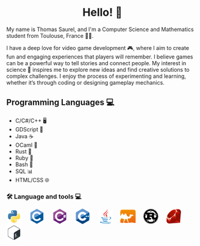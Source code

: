 <div align="center">
  <h1>Hello! 👋</h1>
</div>

<p>My name is Thomas Saurel, and I'm a Computer Science and Mathematics student from Toulouse, France 🥖🍷.</p>

<p>I have a deep love for video game development 🎮, where I aim to create fun and engaging experiences that players will remember. I believe games can be a powerful way to tell stories and connect people. My interest in science 🔬 inspires me to explore new ideas and find creative solutions to complex challenges. I enjoy the process of experimenting and learning, whether it’s through coding or designing gameplay mechanics.</p>

<h2>Programming Languages 💻</h2>
<ul>
  <li>C/C#/C++ 🖥️</li>
  <li>GDScript 🤖</li>
  <li>Java ☕</li>
  <li>OCaml 🐫</li>
  <li>Rust 🦀</li>
  <li>Ruby 💎</li>
  <li>Bash 🐚</li>
  <li>SQL 📊</li>
  <li>HTML/CSS 🌐</li>
</ul>

<h3 align="left">🛠 Language and tools 💻</h3>

<div align="left">
  <img src="https://github.com/devicons/devicon/blob/master/icons/python/python-original.svg" height="40" alt="Python logo"  />
  <img width="12" />
  <img src="https://github.com/devicons/devicon/blob/master/icons/c/c-original.svg" height="40" alt="C logo"  />
  <img width="12" />
  <img src="https://github.com/devicons/devicon/blob/master/icons/csharp/csharp-original.svg" height="40" alt="C# logo"  />
  <img width="12" />
  <img src="https://github.com/devicons/devicon/blob/master/icons/cplusplus/cplusplus-original.svg" height="40" alt="C++ logo"  />
  <img width="12" />
  
  <img src="https://github.com/devicons/devicon/blob/master/icons/java/java-original.svg" height="40" alt="Java logo"  />
  <img width="12" />
  <img src="https://github.com/devicons/devicon/blob/master/icons/ocaml/ocaml-original.svg" height="40" alt="OCaml logo"  />
  <img width="12" />
  <img src="https://github.com/devicons/devicon/blob/master/icons/rust/rust-original.svg" height="40" alt="Rust logo"  />
  <img width="12" />
  <img src="https://github.com/devicons/devicon/blob/master/icons/ruby/ruby-original.svg" height="40" alt="Ruby logo"  />
  <img width="12" />
  <img src="https://github.com/devicons/devicon/blob/master/icons/bash/bash-original.svg" height="40" alt="Bash logo"  />
  <img width="12" />
</div>
